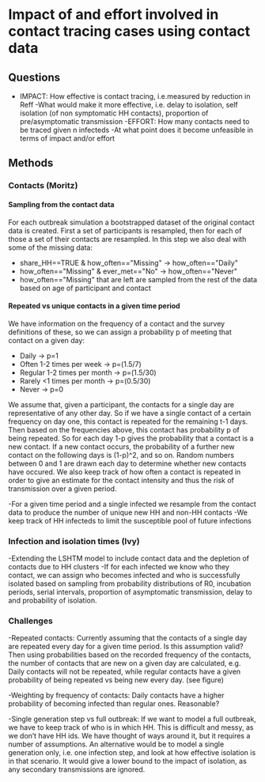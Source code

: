 # Impact of and effort involved in contact tracing cases using contact data

## Questions
* IMPACT: How effective is contact tracing, i.e.measured by reduction in Reff
	-What would make it more effective, i.e. delay to isolation, self isolation (of non symptomatic HH contacts), proportion of pre/asymptomatic transmission
-EFFORT: How many contacts need to be traced given n infecteds
-At what point does it become unfeasible in terms of impact and/or effort

## Methods 
### Contacts (Moritz)

#### Sampling from the contact data
For each outbreak simulation a bootstrapped dataset of the original contact data is created. First a set of participants is resampled, then for each of those a set of their contacts are resampled. In this step we also deal with some of the missing data:
* share_HH==TRUE & how_often=="Missing" -> how_often=="Daily"
* how_often=="Missing" & ever_met=="No" -> how_often=="Never"
* how_often=="Missing" that are left are sampled from the rest of the data based on age of participant and contact

#### Repeated vs unique contacts in a given time period
We have information on the frequency of a contact and the survey definitions of these, so we can assign a probability p of meeting that contact on a given day:
* Daily -> p=1
* Often 1-2 times per week -> p=(1.5/7)
* Regular 1-2 times per month -> p=(1.5/30)
* Rarely <1 times per month -> p=(0.5/30)
* Never -> p=0

We assume that, given a participant, the contacts for a single day are representative of any other day. So if we have a single contact of a certain frequency on day one, this contact is repeated for the remaining t-1 days. Then based on the frequencies above, this contact has probability p of being repeated. So for each day 1-p gives the probability that a contact is a new contact. If a new contact occurs, the probability of a further new contact on the following days is (1-p)^2, and so on. Random numbers between 0 and 1 are drawn each day to determine whether new contacts have occured. We also keep track of how often a contact is repeated in order to give an estimate for the contact intensity and thus the risk of transmission over a given period.


-For a given time period and a single infected we resample from the contact data to produce the number of unique new HH and non-HH contacts
-We keep track of HH infecteds to limit the susceptible pool of future infections


### Infection and isolation times (Ivy)
-Extending the LSHTM model to include contact data and the depletion of contacts due to HH clusters
-If for each infected we know who they contact, we can assign who becomes infected and who is successfully isolated based on sampling from probability distributions of R0, incubation periods, serial intervals, proportion of asymptomatic transmission, delay to and probability of isolation.

### Challenges
-Repeated contacts: Currently assuming that the contacts of a single day are repeated every day for a given time period. Is this assumption valid? Then using probabilities based on the recorded frequency of the contacts, the number of contacts that are new on a given day are calculated, e.g. Daily contacts will not be repeated, while regular contacts have a given probability of being repeated vs being new every day. (see figure)

-Weighting by frequency of contacts: Daily contacts have a higher probability of becoming infected than regular ones. Reasonable?

-Single generation step vs full outbreak: If we want to model a full outbreak, we have to keep track of who is in which HH. This is difficult and messy, as we don’t have HH ids. We have thought of ways around it, but it requires a number of assumptions. An alternative would be to model a single generation only, i.e. one infection step, and look at how effective isolation is in that scenario. It would give a lower bound to the impact of isolation, as any secondary transmissions are ignored.

